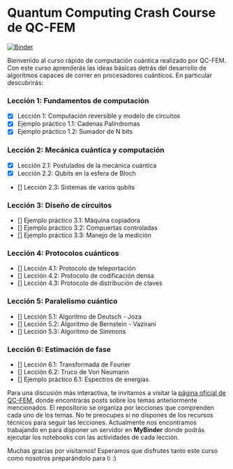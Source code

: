 # Quantum Computing Crash Course de QC-FEM

[![Binder](https://mybinder.org/badge_logo.svg)](https://mybinder.org/v2/gh/QC-FEM/QC-CrashCourse/HEAD)

Bienvenido al curso rápido de computación cuántica realizado por QC-FEM. Con este curso aprenderás las ideas básicas detrás del desarrollo de algoritmos capaces de correr en procesadores cuánticos. En particular descubrirás:

### Lección 1: Fundamentos de computación

- [x] Lección 1: Computación reversible y modelo de circuitos
- [x] Ejemplo práctico 1.1: Cadenas Palíndromas
- [x] Ejemplo práctico 1.2: Sumador de N bits

### Lección 2: Mecánica cuántica y computación

- [x] Lección 2.1: Postulados de la mecánica cuántica
- [x] Lección 2.2: Qubits en la esfera de Bloch
- [] Lección 2.3: Sistemas de varios qubits

### Lección 3: Diseño de circuitos

- [] Ejemplo práctico 3.1: Máquina copiadora
- [] Ejemplo práctico 3.2: Compuertas controladas
- [] Ejemplo práctico 3.3: Manejo de la medición

### Lección 4: Protocolos cuánticos

- [] Lección 4.1: Protocolo de teleportación
- [] Lección 4.2: Protocolo de codificación densa
- [] Lección 4.3: Protocolo de distribución de claves

### Lección 5: Paralelismo cuántico

- [] Lección 5.1: Algoritmo de Deutsch - Joza
- [] Lección 5.2: Algoritmo de Bernstein - Vazirani
- [] Lección 5.3: Algoritmo de Simmons

### Lección 6: Estimación de fase

- [] Lección 6.1: Transformada de Fourier
- [] Lección 6.2: Truco de Von Neumann
- [] Ejemplo práctico 6.1: Espectros de energías


Para una discusión más interactiva, te invitamos a visitar la [página oficial de QC-FEM](https://qc-fem.github.io), donde encontrarás posts sobre los temas anteriormente mencionados. El repositorio se organiza por lecciones que comprenden cada uno de los temas. No te preocupes si no dispones de los recursos técnicos para seguir las lecciones. Actualmente nos encontramos trabajando en para disponer un servidor en **MyBinder** donde podrás ejecutar los notebooks con las actividades de cada lección.

Muchas gracias por visitarnos! Esperamos que disfrutes tanto este curso como nosotros preparándolo para ti :)
